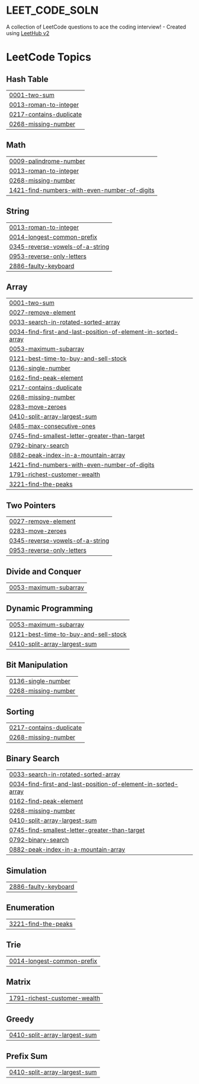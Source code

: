 # LEET_CODE_SOLN
A collection of LeetCode questions to ace the coding interview! - Created using [LeetHub v2](https://github.com/arunbhardwaj/LeetHub-2.0)

<!---LeetCode Topics Start-->
# LeetCode Topics
## Hash Table
|  |
| ------- |
| [0001-two-sum](https://github.com/gopikrishnan-M/LEET_CODE_SOLN/tree/master/0001-two-sum) |
| [0013-roman-to-integer](https://github.com/gopikrishnan-M/LEET_CODE_SOLN/tree/master/0013-roman-to-integer) |
| [0217-contains-duplicate](https://github.com/gopikrishnan-M/LEET_CODE_SOLN/tree/master/0217-contains-duplicate) |
| [0268-missing-number](https://github.com/gopikrishnan-M/LEET_CODE_SOLN/tree/master/0268-missing-number) |
## Math
|  |
| ------- |
| [0009-palindrome-number](https://github.com/gopikrishnan-M/LEET_CODE_SOLN/tree/master/0009-palindrome-number) |
| [0013-roman-to-integer](https://github.com/gopikrishnan-M/LEET_CODE_SOLN/tree/master/0013-roman-to-integer) |
| [0268-missing-number](https://github.com/gopikrishnan-M/LEET_CODE_SOLN/tree/master/0268-missing-number) |
| [1421-find-numbers-with-even-number-of-digits](https://github.com/gopikrishnan-M/LEET_CODE_SOLN/tree/master/1421-find-numbers-with-even-number-of-digits) |
## String
|  |
| ------- |
| [0013-roman-to-integer](https://github.com/gopikrishnan-M/LEET_CODE_SOLN/tree/master/0013-roman-to-integer) |
| [0014-longest-common-prefix](https://github.com/gopikrishnan-M/LEET_CODE_SOLN/tree/master/0014-longest-common-prefix) |
| [0345-reverse-vowels-of-a-string](https://github.com/gopikrishnan-M/LEET_CODE_SOLN/tree/master/0345-reverse-vowels-of-a-string) |
| [0953-reverse-only-letters](https://github.com/gopikrishnan-M/LEET_CODE_SOLN/tree/master/0953-reverse-only-letters) |
| [2886-faulty-keyboard](https://github.com/gopikrishnan-M/LEET_CODE_SOLN/tree/master/2886-faulty-keyboard) |
## Array
|  |
| ------- |
| [0001-two-sum](https://github.com/gopikrishnan-M/LEET_CODE_SOLN/tree/master/0001-two-sum) |
| [0027-remove-element](https://github.com/gopikrishnan-M/LEET_CODE_SOLN/tree/master/0027-remove-element) |
| [0033-search-in-rotated-sorted-array](https://github.com/gopikrishnan-M/LEET_CODE_SOLN/tree/master/0033-search-in-rotated-sorted-array) |
| [0034-find-first-and-last-position-of-element-in-sorted-array](https://github.com/gopikrishnan-M/LEET_CODE_SOLN/tree/master/0034-find-first-and-last-position-of-element-in-sorted-array) |
| [0053-maximum-subarray](https://github.com/gopikrishnan-M/LEET_CODE_SOLN/tree/master/0053-maximum-subarray) |
| [0121-best-time-to-buy-and-sell-stock](https://github.com/gopikrishnan-M/LEET_CODE_SOLN/tree/master/0121-best-time-to-buy-and-sell-stock) |
| [0136-single-number](https://github.com/gopikrishnan-M/LEET_CODE_SOLN/tree/master/0136-single-number) |
| [0162-find-peak-element](https://github.com/gopikrishnan-M/LEET_CODE_SOLN/tree/master/0162-find-peak-element) |
| [0217-contains-duplicate](https://github.com/gopikrishnan-M/LEET_CODE_SOLN/tree/master/0217-contains-duplicate) |
| [0268-missing-number](https://github.com/gopikrishnan-M/LEET_CODE_SOLN/tree/master/0268-missing-number) |
| [0283-move-zeroes](https://github.com/gopikrishnan-M/LEET_CODE_SOLN/tree/master/0283-move-zeroes) |
| [0410-split-array-largest-sum](https://github.com/gopikrishnan-M/LEET_CODE_SOLN/tree/master/0410-split-array-largest-sum) |
| [0485-max-consecutive-ones](https://github.com/gopikrishnan-M/LEET_CODE_SOLN/tree/master/0485-max-consecutive-ones) |
| [0745-find-smallest-letter-greater-than-target](https://github.com/gopikrishnan-M/LEET_CODE_SOLN/tree/master/0745-find-smallest-letter-greater-than-target) |
| [0792-binary-search](https://github.com/gopikrishnan-M/LEET_CODE_SOLN/tree/master/0792-binary-search) |
| [0882-peak-index-in-a-mountain-array](https://github.com/gopikrishnan-M/LEET_CODE_SOLN/tree/master/0882-peak-index-in-a-mountain-array) |
| [1421-find-numbers-with-even-number-of-digits](https://github.com/gopikrishnan-M/LEET_CODE_SOLN/tree/master/1421-find-numbers-with-even-number-of-digits) |
| [1791-richest-customer-wealth](https://github.com/gopikrishnan-M/LEET_CODE_SOLN/tree/master/1791-richest-customer-wealth) |
| [3221-find-the-peaks](https://github.com/gopikrishnan-M/LEET_CODE_SOLN/tree/master/3221-find-the-peaks) |
## Two Pointers
|  |
| ------- |
| [0027-remove-element](https://github.com/gopikrishnan-M/LEET_CODE_SOLN/tree/master/0027-remove-element) |
| [0283-move-zeroes](https://github.com/gopikrishnan-M/LEET_CODE_SOLN/tree/master/0283-move-zeroes) |
| [0345-reverse-vowels-of-a-string](https://github.com/gopikrishnan-M/LEET_CODE_SOLN/tree/master/0345-reverse-vowels-of-a-string) |
| [0953-reverse-only-letters](https://github.com/gopikrishnan-M/LEET_CODE_SOLN/tree/master/0953-reverse-only-letters) |
## Divide and Conquer
|  |
| ------- |
| [0053-maximum-subarray](https://github.com/gopikrishnan-M/LEET_CODE_SOLN/tree/master/0053-maximum-subarray) |
## Dynamic Programming
|  |
| ------- |
| [0053-maximum-subarray](https://github.com/gopikrishnan-M/LEET_CODE_SOLN/tree/master/0053-maximum-subarray) |
| [0121-best-time-to-buy-and-sell-stock](https://github.com/gopikrishnan-M/LEET_CODE_SOLN/tree/master/0121-best-time-to-buy-and-sell-stock) |
| [0410-split-array-largest-sum](https://github.com/gopikrishnan-M/LEET_CODE_SOLN/tree/master/0410-split-array-largest-sum) |
## Bit Manipulation
|  |
| ------- |
| [0136-single-number](https://github.com/gopikrishnan-M/LEET_CODE_SOLN/tree/master/0136-single-number) |
| [0268-missing-number](https://github.com/gopikrishnan-M/LEET_CODE_SOLN/tree/master/0268-missing-number) |
## Sorting
|  |
| ------- |
| [0217-contains-duplicate](https://github.com/gopikrishnan-M/LEET_CODE_SOLN/tree/master/0217-contains-duplicate) |
| [0268-missing-number](https://github.com/gopikrishnan-M/LEET_CODE_SOLN/tree/master/0268-missing-number) |
## Binary Search
|  |
| ------- |
| [0033-search-in-rotated-sorted-array](https://github.com/gopikrishnan-M/LEET_CODE_SOLN/tree/master/0033-search-in-rotated-sorted-array) |
| [0034-find-first-and-last-position-of-element-in-sorted-array](https://github.com/gopikrishnan-M/LEET_CODE_SOLN/tree/master/0034-find-first-and-last-position-of-element-in-sorted-array) |
| [0162-find-peak-element](https://github.com/gopikrishnan-M/LEET_CODE_SOLN/tree/master/0162-find-peak-element) |
| [0268-missing-number](https://github.com/gopikrishnan-M/LEET_CODE_SOLN/tree/master/0268-missing-number) |
| [0410-split-array-largest-sum](https://github.com/gopikrishnan-M/LEET_CODE_SOLN/tree/master/0410-split-array-largest-sum) |
| [0745-find-smallest-letter-greater-than-target](https://github.com/gopikrishnan-M/LEET_CODE_SOLN/tree/master/0745-find-smallest-letter-greater-than-target) |
| [0792-binary-search](https://github.com/gopikrishnan-M/LEET_CODE_SOLN/tree/master/0792-binary-search) |
| [0882-peak-index-in-a-mountain-array](https://github.com/gopikrishnan-M/LEET_CODE_SOLN/tree/master/0882-peak-index-in-a-mountain-array) |
## Simulation
|  |
| ------- |
| [2886-faulty-keyboard](https://github.com/gopikrishnan-M/LEET_CODE_SOLN/tree/master/2886-faulty-keyboard) |
## Enumeration
|  |
| ------- |
| [3221-find-the-peaks](https://github.com/gopikrishnan-M/LEET_CODE_SOLN/tree/master/3221-find-the-peaks) |
## Trie
|  |
| ------- |
| [0014-longest-common-prefix](https://github.com/gopikrishnan-M/LEET_CODE_SOLN/tree/master/0014-longest-common-prefix) |
## Matrix
|  |
| ------- |
| [1791-richest-customer-wealth](https://github.com/gopikrishnan-M/LEET_CODE_SOLN/tree/master/1791-richest-customer-wealth) |
## Greedy
|  |
| ------- |
| [0410-split-array-largest-sum](https://github.com/gopikrishnan-M/LEET_CODE_SOLN/tree/master/0410-split-array-largest-sum) |
## Prefix Sum
|  |
| ------- |
| [0410-split-array-largest-sum](https://github.com/gopikrishnan-M/LEET_CODE_SOLN/tree/master/0410-split-array-largest-sum) |
<!---LeetCode Topics End-->